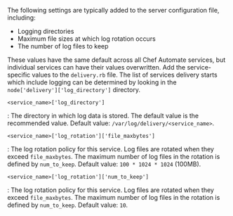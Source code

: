 The following settings are typically added to the server configuration
file, including:

-   Logging directories
-   Maximum file sizes at which log rotation occurs
-   The number of log files to keep

These values have the same default across all Chef Automate services,
but individual services can have their values overwritten. Add the
service-specific values to the `delivery.rb` file. The list of services
delivery starts which include logging can be determined by looking in
the `node['delivery']['log_directory']` directory.

`<service_name>['log_directory']`

:   The directory in which log data is stored. The default value is the
    recommended value. Default value:
    `/var/log/delivery/<service_name>`.

`<service_name>['log_rotation']['file_maxbytes']`

:   The log rotation policy for this service. Log files are rotated when
    they exceed `file_maxbytes`. The maximum number of log files in the
    rotation is defined by `num_to_keep`. Default value:
    `100 * 1024 * 1024` (100MB).

`<service_name>['log_rotation']['num_to_keep']`

:   The log rotation policy for this service. Log files are rotated when
    they exceed `file_maxbytes`. The maximum number of log files in the
    rotation is defined by `num_to_keep`. Default value: `10`.